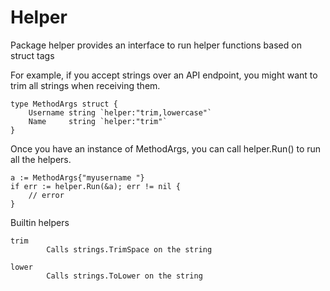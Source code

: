 # Helper

Package helper provides an interface to run helper functions based on
struct tags

For example, if you accept strings over an API endpoint, you might want
to trim all strings when receiving them.

    type MethodArgs struct {
        Username string `helper:"trim,lowercase"`
        Name     string `helper:"trim"`
    }

Once you have an instance of MethodArgs, you can call helper.Run() to
run all the helpers.

    a := MethodArgs{"myusername "}
    if err := helper.Run(&a); err != nil {
        // error
    }

Builtin helpers

    trim
            Calls strings.TrimSpace on the string

    lower
            Calls strings.ToLower on the string
